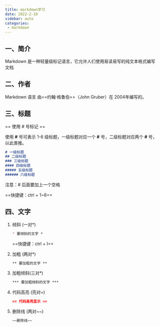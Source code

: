 ```yaml
---
title: markdown学习
date: 2022-2-10
sidebar: auto
categories: 
 - markdown
---
```





##  一、简介

Markdown 是一种轻量级标记语言，它允许人们使用易读易写的纯文本格式编写文档

## 二、作者

Markdown 语言 由==约翰·格鲁伯==（John Gruber）在 2004年编写的。

## 三、标题

== 使用 # 号标记 ==

使用 **#** 号可表示 1-6 级标题，一级标题对应一个 **#** 号，二级标题对应两个 **#** 号，以此类推。

```markdown
# 一级标题
## 二级标题
### 三级标题
#### 四级标题
##### 五级标题
###### 六级标题
```

注意：# 后面要加上一个空格

==快捷键：ctrl + 1~6==

## 四、文字

1. 倾斜 (一对*)

   ```markdown
   * 要倾斜的文字 * 
   ```

   ==快捷键：ctrl + I==

2. 加粗 (两对*)

   ```markdown
   ** 要加粗的文字 **
   ```

3. 加粗倾斜(三对*)

   ```markdown
   *** 要加粗倾斜的文字 ***
   ```

4. 代码高亮 (亮对=)

   ```markdown
   == 代码高亮显示 ==
   ```

5. 删除线 (两对~~)

   ```markdown
   ~~删除线~~
   ```

   
